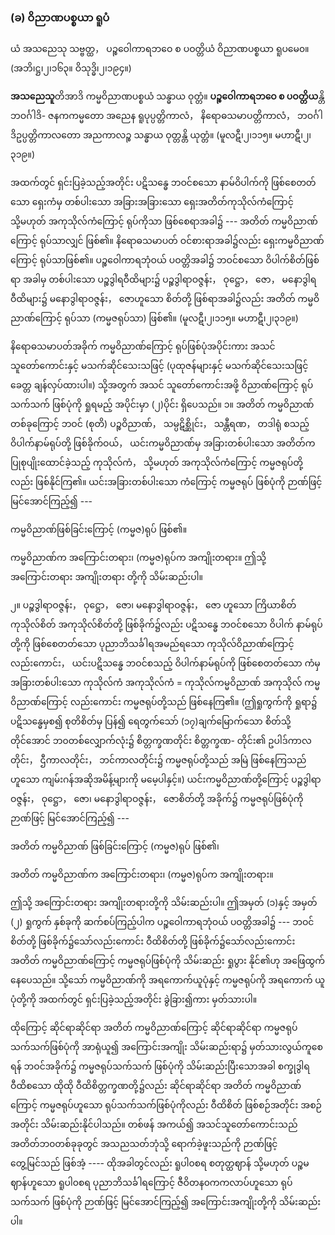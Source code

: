 ### (ခ) ဝိညာဏပစ္စယာ ရူပံ

ယံ အသညေသု သဗ္ဗတ္ထ， ပဉ္စဝေါကာရဘဝေ စ ပဝတ္တိယံ ဝိညာဏပစ္စယာ ရူပမေ၀။
<r>(အဘိ၊ဋ္ဌ၊၂၊၁၆၃။ ဝိသုဒ္ဓိ၊၂၊၁၉၄။)</r>

**အသညေသူ**တိအာဒိ ကမ္မဝိညာဏပစ္စယံ သန္ဓာယ ဝုတ္တံ။ **ပဉ္စဝေါကာရဘဝေ စ ပဝတ္တိယ**န္တိ ဘဝင်္ဂါဒိ-
ဇနကကမ္မတော အညေန ရူပုပ္ပတ္တိကာလံ， နိရောဓသမာပတ္တိကာလံ， ဘဝင်္ဂါဒိဥပ္ပတ္တိကာလတော အညကာလဉ္စ
သန္ဓာယ ဝုတ္တန္တိ ယုတ္တံ။ (မူလဋီ၊၂၊၁၁၅။ မဟာဋီ၊၂၊၃၁၉။)

အထက်တွင် ရှင်းပြခဲ့သည့်အတိုင်း ပဋိသန္ဓေ ဘဝင်စသော နာမ်ဝိပါက်ကို ဖြစ်စေတတ်သော ရှေးကံမှ
တစ်ပါးသော အခြားအခြားသော ရှေးအတိတ်ကုသိုလ်ကံကြောင့် သို့မဟုတ် အကုသိုလ်ကံကြောင့် ရုပ်ကိုသာ
ဖြစ်စေရာအခါ၌ --- အတိတ် ကမ္မဝိညာဏ်ကြောင့် ရုပ်သာလျှင် ဖြစ်၏။ နိရောဓသမာပတ် ဝင်စားရာအခါ၌လည်း
ရှေးကမ္မဝိညာဏ်ကြောင့် ရုပ်သာဖြစ်၏။ ပဉ္စဝေါကာရဘုံဝယ် ပဝတ္တိအခါ၌ ဘဝင်စသော ဝိပါက်စိတ်ဖြစ်ရာ
အခါမှ တစ်ပါးသော ပဉ္စဒွါရဝီထိများ၌ ပဉ္စဒွါရာဝဇ္ဇန်း， ဝုဋ္ဌော， ဇော， မနောဒွါရဝီထိများ၌ မနောဒွါရာဝဇ္ဇန်း，
ဇောဟူသော စိတ်တို့ ဖြစ်ရာအခါ၌လည်း အတိတ် ကမ္မဝိညာဏ်ကြောင့် ရုပ်သာ (ကမ္မဇရုပ်သာ) ဖြစ်၏။
<r>(မူလဋီ၊၂၊၁၁၅။ မဟာဋီ၊၂၊၃၁၉။)</r>

နိရောဓသမာပတ်အခိုက် ကမ္မဝိညာဏ်ကြောင့် ရုပ်ဖြစ်ပုံအပိုင်းကား အသင်သူတော်ကောင်းနှင့်
မသက်ဆိုင်သေးသဖြင့် (ပုထုဇန်များနှင့် မသက်ဆိုင်သေးသဖြင့် ခေတ္တ ချန်လှပ်ထားပါ။) သို့အတွက် အသင်
သူတော်ကောင်းအဖို့ ဝိညာဏ်ကြောင့် ရုပ်သက်သက် ဖြစ်ပုံကို ရှုရမည့် အပိုင်းမှာ (၂)ပိုင်း ရှိပေသည်။
၁။ အတိတ် ကမ္မဝိညာဏ် တစ်ခုကြောင့် ဘဝင် (စုတိ) ပဉ္စဝိညာဏ်， သမ္ပဋိစ္ဆိုင်း， သန္တီရဏ， တဒါရုံ စသည့်
ဝိပါက်နာမ်ရုပ်တို့ ဖြစ်ခိုက်ဝယ်， ယင်းကမ္မဝိညာဏ်မှ အခြားတစ်ပါးသော အတိတ်က ပြုစုပျိုးထောင်ခဲ့သည့်
ကုသိုလ်ကံ， သို့မဟုတ် အကုသိုလ်ကံကြောင့် ကမ္မဇရုပ်တို့လည်း ဖြစ်နိုင်ကြ၏။ ယင်းအခြားတစ်ပါးသော
ကံကြောင့် ကမ္မဇရုပ် ဖြစ်ပုံကို ဉာဏ်ဖြင့် မြင်အောင်ကြည့်၍ ---

ကမ္မဝိညာဏ်ဖြစ်ခြင်းကြောင့် (ကမ္မဇ)ရုပ် ဖြစ်၏။

ကမ္မဝိညာဏ်က အကြောင်းတရား၊ (ကမ္မဇ)ရုပ်က အကျိုးတရား။ ဤသို့ အကြောင်းတရား အကျိုးတရား
တို့ကို သိမ်းဆည်းပါ။

၂။ ပဉ္စဒွါရာဝဇ္ဇန်း， ဝုဋ္ဌော， ဇော၊ မနောဒွါရာဝဇ္ဇန်း， ဇော ဟူသော ကြိယာစိတ် ကုသိုလ်စိတ် အကုသိုလ်စိတ်တို့
ဖြစ်ခိုက်၌လည်း ပဋိသန္ဓေ ဘဝင်စသော ဝိပါက် နာမ်ရုပ်တို့ကို ဖြစ်စေတတ်သော ပုညာဘိသင်္ခါရအမည်ရသော
ကုသိုလ်ဝိညာဏ်ကြောင့်လည်းကောင်း， ယင်းပဋိသန္ဓေ ဘဝင်စသည့် ဝိပါက်နာမ်ရုပ်ကို ဖြစ်စေတတ်သော
ကံမှ အခြားတစ်ပါးသော ကုသိုလ်ကံ အကုသိုလ်ကံ = ကုသိုလ်ကမ္မဝိညာဏ် အကုသိုလ် ကမ္မဝိညာဏ်ကြောင့်
လည်းကောင်း ကမ္မဇရုပ်တို့သည် ဖြစ်နေကြ၏။ (ဤရှုကွက်ကို ရှုရာ၌ ပဋိသန္ဓေမှစ၍ စုတိစိတ်မှ ပြန်၍
ရေတွက်သော် (၁၇)ချက်မြောက်သော စိတ်သို့တိုင်အောင် ဘ၀တစ်လျှောက်လုံး၌ စိတ္တက္ခဏတိုင်း စိတ္တက္ခဏ-
တိုင်း၏ ဥပါဒ်ကာလတိုင်း， ဌီကာလတိုင်း， ဘင်ကာလတိုင်း၌ ကမ္မဇရုပ်တို့သည် အမြဲ ဖြစ်နေကြသည်ဟူသော
ကျမ်းဂန်အဆိုအမိန့်များကို မမေ့ပါနှင့်။) ယင်းကမ္မဝိညာဏ်တို့ကြောင့် ပဉ္စဒွါရာဝဇ္ဇန်း， ဝုဋ္ဌော， ဇော၊
မနောဒွါရာဝဇ္ဇန်း， ဇောစိတ်တို့ အခိုက်၌ ကမ္မဇရုပ်ဖြစ်ပုံကို ဉာဏ်ဖြင့် မြင်အောင်ကြည့်၍ ---

အတိတ် ကမ္မဝိညာဏ် ဖြစ်ခြင်းကြောင့် (ကမ္မဇ)ရုပ် ဖြစ်၏၊

အတိတ် ကမ္မဝိညာဏ်က အကြောင်းတရား၊ (ကမ္မဇ)ရုပ်က အကျိုးတရား။

ဤသို့ အကြောင်းတရား အကျိုးတရားတို့ကို သိမ်းဆည်းပါ။ ဤအမှတ် (၁)နှင့် အမှတ် (၂) ရှုကွက်
နှစ်ခုကို ဆက်စပ်ကြည့်ပါက ပဉ္စဝေါကာရဘုံဝယ် ပဝတ္တိအခါ၌ --- ဘဝင်စိတ်တို့ ဖြစ်ခိုက်၌သော်လည်းကောင်း
ဝီထိစိတ်တို့ ဖြစ်ခိုက်၌သော်လည်းကောင်း အတိတ် ကမ္မဝိညာဏ်ကြောင့် ကမ္မဇရုပ်ဖြစ်ပုံကို သိမ်းဆည်း ရှုပွား
နိုင်၏ဟု အဖြေထွက်နေပေသည်။ သို့သော် ကမ္မဝိညာဏ်ကို အရကောက်ယူပုံနှင့် ကမ္မဇရုပ်ကို အရကောက်
ယူပုံတို့ကို အထက်တွင် ရှင်းပြခဲ့သည့်အတိုင်း ခွဲခြား၍ကား မှတ်သားပါ။

ထိုကြောင့် ဆိုင်ရာဆိုင်ရာ အတိတ် ကမ္မဝိညာဏ်ကြောင့် ဆိုင်ရာဆိုင်ရာ ကမ္မဇရုပ် သက်သက်ဖြစ်ပုံကို
အာရုံယူ၍ အကြောင်းအကျိုး သိမ်းဆည်းရာ၌ မှတ်သားလွယ်ကူစေရန် ဘဝင်အခိုက်၌ ကမ္မဇရုပ်သက်သက်
ဖြစ်ပုံကို သိမ်းဆည်းပြီးသောအခါ စက္ခုဒွါရဝီထိစသော ထိုထို ဝီထိစိတ္တက္ခဏတို့၌လည်း ဆိုင်ရာဆိုင်ရာ
အတိတ် ကမ္မဝိညာဏ်ကြောင့် ကမ္မဇရုပ်ဟူသော ရုပ်သက်သက်ဖြစ်ပုံကိုလည်း ဝီထိစိတ် ဖြစ်စဉ်အတိုင်း အစဉ်
အတိုင်း သိမ်းဆည်းနိုင်ပါသည်။ တစ်ဖန် အကယ်၍ အသင်သူတော်ကောင်းသည် အတိတ်ဘ၀တစ်ခုခုတွင်
အသညသတ်ဘုံသို့ ရောက်ခဲ့ဖူးသည်ကို ဉာဏ်ဖြင့် တွေ့မြင်သည် ဖြစ်အံ့ ---- ထိုအခါတွင်လည်း ရူပါ၀စရ
စတုတ္ထဈာန် သို့မဟုတ် ပဉ္စမဈာန်ဟူသော ရူပါ၀စရ ပုညာဘိသင်္ခါရကြောင့် ဇီဝိတန၀ကကလာပ်ဟူသော
ရုပ်သက်သက် ဖြစ်ပုံကို ဉာဏ်ဖြင့် မြင်အောင်ကြည့်၍ အကြောင်းအကျိုးတို့ကို သိမ်းဆည်းပါ။
